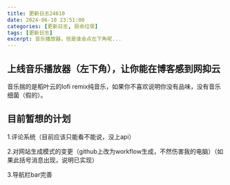 ```yaml
---
title: 更新日志24610
date: 2024-06-10 23:51:00
categories: [更新日志, 厨余垃圾]
tags: [更新日志]
excerpt: 音乐播放器，但是谁会点左下角呢...
---
```


## 上线音乐播放器（左下角），让你能在博客感到网抑云

音乐揣的是稻叶云的lofi remix纯音乐，如果你不喜欢说明你没有品味，没有音乐细菌（假的）。

## 目前暂想的计划

1.评论系统（目前应该只能看不能说，没上api）

2.对网站生成模式的变更（github上改为workflow生成，不然伤害我的电脑）（如果此括号消息出现，说明已实现）

3.导航栏bar完善

